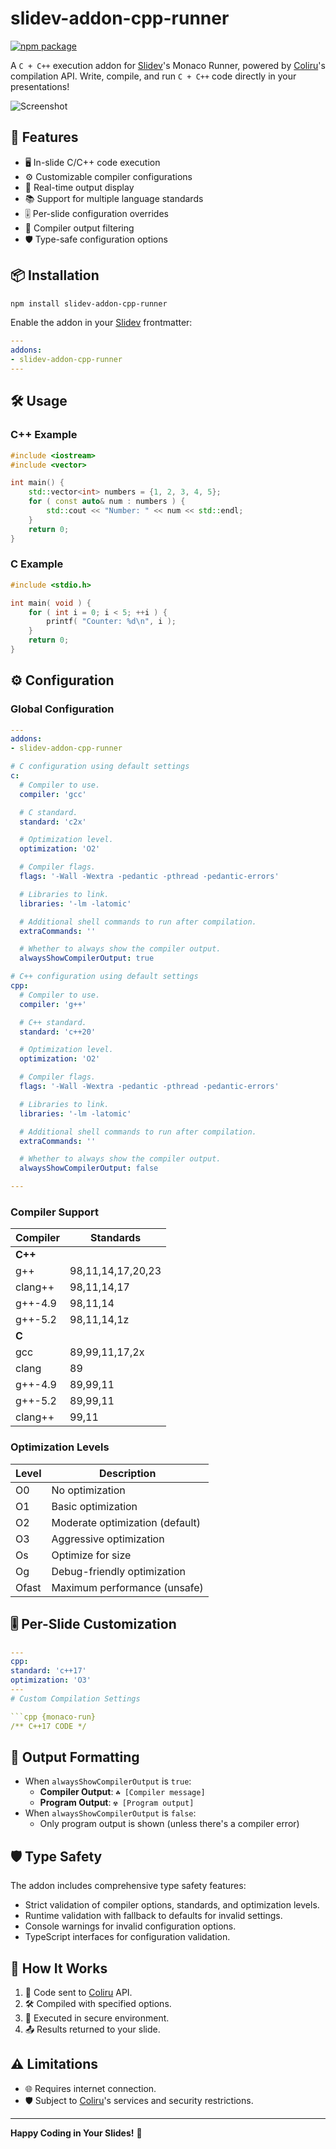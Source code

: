 # slidev-addon-cpp-runner 

[![npm package](https://img.shields.io/npm/v/slidev-addon-cpp-runner)](https://www.npmjs.com/package/slidev-addon-cpp-runner)

A `C + C++` execution addon for [Slidev]'s Monaco Runner, powered by [Coliru]'s compilation API. Write, compile, and run `C + C++` code directly in your presentations!

![Screenshot](https://github.com/user-attachments/assets/08c67aab-c5bb-435a-88fb-ce2568554f5f)

## 🌟 Features

- 🖥️ In-slide C/C++ code execution
- ⚙️ Customizable compiler configurations
- 🔄 Real-time output display
- 📚 Support for multiple language standards
- 🎚️ Per-slide configuration overrides
- 🚦 Compiler output filtering
- 🛡️ Type-safe configuration options

## 📦 Installation

```bash
npm install slidev-addon-cpp-runner
```

Enable the addon in your [Slidev](http://sli.dev) frontmatter:

```yaml
---
addons:
- slidev-addon-cpp-runner
---
```

## 🛠️ Usage

### C++ Example
```cpp {monaco-run}
#include <iostream>
#include <vector>

int main() {
	std::vector<int> numbers = {1, 2, 3, 4, 5};
	for ( const auto& num : numbers ) {
		std::cout << "Number: " << num << std::endl;
	}
	return 0;
}
```

### C Example

```c {monaco-run}
#include <stdio.h>

int main( void ) {
	for ( int i = 0; i < 5; ++i ) {
		printf( "Counter: %d\n", i );
	}
	return 0;
}
```

## ⚙️ Configuration

### Global Configuration
```yaml
---
addons:
- slidev-addon-cpp-runner

# C configuration using default settings
c:
  # Compiler to use.
  compiler: 'gcc'

  # C standard.
  standard: 'c2x'

  # Optimization level.
  optimization: 'O2'

  # Compiler flags.
  flags: '-Wall -Wextra -pedantic -pthread -pedantic-errors'

  # Libraries to link.
  libraries: '-lm -latomic'

  # Additional shell commands to run after compilation.
  extraCommands: ''

  # Whether to always show the compiler output.
  alwaysShowCompilerOutput: true

# C++ configuration using default settings
cpp:
  # Compiler to use.
  compiler: 'g++'

  # C++ standard.
  standard: 'c++20'

  # Optimization level.
  optimization: 'O2'

  # Compiler flags.
  flags: '-Wall -Wextra -pedantic -pthread -pedantic-errors'

  # Libraries to link.
  libraries: '-lm -latomic'

  # Additional shell commands to run after compilation.
  extraCommands: ''

  # Whether to always show the compiler output.
  alwaysShowCompilerOutput: false

---
```

### Compiler Support

| Compiler  | Standards                      |
|-----------|--------------------------------|
| **C++**   |                                |
| g++       | 98,11,14,17,20,23             |
| clang++   | 98,11,14,17                   |
| g++-4.9   | 98,11,14                      |
| g++-5.2   | 98,11,14,1z                   |
| **C**     |                                |
| gcc       | 89,99,11,17,2x                |
| clang     | 89                            |
| g++-4.9   | 89,99,11                      |
| g++-5.2   | 89,99,11                      |
| clang++   | 99,11                         |

### Optimization Levels

| Level | Description                                  |
|-------|----------------------------------------------|
| O0    | No optimization                              |
| O1    | Basic optimization                           |
| O2    | Moderate optimization (default)              |
| O3    | Aggressive optimization                      |
| Os    | Optimize for size                            |
| Og    | Debug-friendly optimization                  |
| Ofast | Maximum performance (unsafe)                 |

## 🎚️ Per-Slide Customization
```yaml
---
cpp:
standard: 'c++17'
optimization: 'O3'
---
# Custom Compilation Settings

```cpp {monaco-run}
/** C++17 CODE */
```

## 📝 Output Formatting

- When `alwaysShowCompilerOutput` is `true`:
	- **Compiler Output**: `☘ [Compiler message]`
	- **Program Output**: `☢ [Program output]`
- When `alwaysShowCompilerOutput` is `false`:
	- Only program output is shown (unless there's a compiler error)

## 🛡️ Type Safety

The addon includes comprehensive type safety features:

- Strict validation of compiler options, standards, and optimization levels.
- Runtime validation with fallback to defaults for invalid settings.
- Console warnings for invalid configuration options.
- TypeScript interfaces for configuration validation.

## 🔧 How It Works

1. 📩 Code sent to [Coliru] API.
2. 🛠️ Compiled with specified options.
3. 🏃 Executed in secure environment.
4. 📤 Results returned to your slide.

## ⚠️ Limitations

- 🌐 Requires internet connection.
- 🛡️ Subject to [Coliru]'s services and security restrictions.

---

**Happy Coding in Your Slides!** 🎉

[//]: (Externals)
[Slidev]: https://sli.dev
[Coliru]: https://coliru.stacked-crooked.com
[//]: (EOF)
